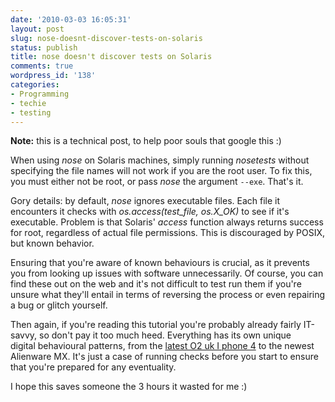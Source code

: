 ```yaml
---
date: '2010-03-03 16:05:31'
layout: post
slug: nose-doesnt-discover-tests-on-solaris
status: publish
title: nose doesn't discover tests on Solaris
comments: true
wordpress_id: '138'
categories:
- Programming
- techie
- testing
---
```


**Note:** this is a technical post, to help poor souls that google this :)

When using _nose_ on Solaris machines, simply running _nosetests_ without specifying the file names will not work if you are the root user. To fix this, you must either not be root, or pass _nose_ the argument `--exe`. That's it.

Gory details: by default, _nose_ ignores executable files. Each file it encounters it checks with _os.access(test_file, os.X_OK)_ to see if it's executable. Problem is that Solaris' _access_ function always returns success for root, regardless of actual file permissions. This is discouraged by POSIX, but known behavior.

Ensuring that you're aware of known behaviours is crucial, as it prevents you from looking up issues with software unnecessarily. Of course, you can find these out on the web and it's not difficult to test run them if you're unsure what they'll entail in terms of reversing the process or even repairing a bug or glitch yourself.

Then again, if you're reading this tutorial you're probably already fairly IT-savvy, so don't pay it too much heed. Everything has its own unique digital behavioural patterns, from the [latest O2 uk I phone 4](http://shop.o2.co.uk/update/iphone.html) to the newest Alienware MX. It's just a case of running checks before you start to ensure that you're prepared for any eventuality.

I hope this saves someone the 3 hours it wasted for me :)
